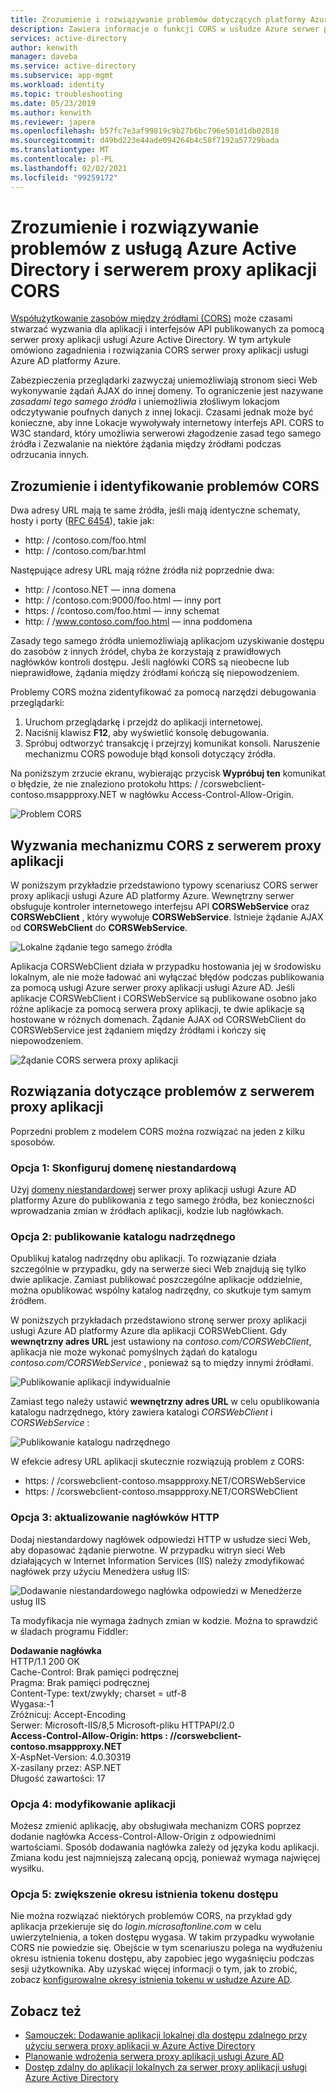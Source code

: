 ```yaml
---
title: Zrozumienie i rozwiązywanie problemów dotyczących platformy Azure serwer proxy aplikacji usługi Azure AD CORS
description: Zawiera informacje o funkcji CORS w usłudze Azure serwer proxy aplikacji usługi Azure AD i sposobach identyfikowania i rozwiązywania problemów z mechanizmem CORS.
services: active-directory
author: kenwith
manager: daveba
ms.service: active-directory
ms.subservice: app-mgmt
ms.workload: identity
ms.topic: troubleshooting
ms.date: 05/23/2019
ms.author: kenwith
ms.reviewer: japere
ms.openlocfilehash: b57fc7e3af99819c9b27b6bc796e501d1db02818
ms.sourcegitcommit: d49bd223e44ade094264b4c58f7192a57729bada
ms.translationtype: MT
ms.contentlocale: pl-PL
ms.lasthandoff: 02/02/2021
ms.locfileid: "99259172"
---
```

# <a name="understand-and-solve-azure-active-directory-application-proxy-cors-issues"></a>Zrozumienie i rozwiązywanie problemów z usługą Azure Active Directory i serwerem proxy aplikacji CORS

[Współużytkowanie zasobów między źródłami (CORS)](https://www.w3.org/TR/cors/) może czasami stwarzać wyzwania dla aplikacji i interfejsów API publikowanych za pomocą serwer proxy aplikacji usługi Azure Active Directory. W tym artykule omówiono zagadnienia i rozwiązania CORS serwer proxy aplikacji usługi Azure AD platformy Azure.

Zabezpieczenia przeglądarki zazwyczaj uniemożliwiają stronom sieci Web wykonywanie żądań AJAX do innej domeny. To ograniczenie jest nazywane *zasadami tego samego źródła* i uniemożliwia złośliwym lokacjom odczytywanie poufnych danych z innej lokacji. Czasami jednak może być konieczne, aby inne Lokacje wywoływały internetowy interfejs API. CORS to W3C standard, który umożliwia serwerowi złagodzenie zasad tego samego źródła i Zezwalanie na niektóre żądania między źródłami podczas odrzucania innych.

## <a name="understand-and-identify-cors-issues"></a>Zrozumienie i identyfikowanie problemów CORS

Dwa adresy URL mają te same źródła, jeśli mają identyczne schematy, hosty i porty ([RFC 6454](https://tools.ietf.org/html/rfc6454)), takie jak:

-   http: \/ /contoso.com/foo.html
-   http: \/ /contoso.com/bar.html

Następujące adresy URL mają różne źródła niż poprzednie dwa:

-   http: \/ /contoso.NET — inna domena
-   http: \/ /contoso.com:9000/foo.html — inny port
-   https: \/ /contoso.com/foo.html — inny schemat
-   http: \/ /www.contoso.com/foo.html — inna poddomena

Zasady tego samego źródła uniemożliwiają aplikacjom uzyskiwanie dostępu do zasobów z innych źródeł, chyba że korzystają z prawidłowych nagłówków kontroli dostępu. Jeśli nagłówki CORS są nieobecne lub nieprawidłowe, żądania między źródłami kończą się niepowodzeniem. 

Problemy CORS można zidentyfikować za pomocą narzędzi debugowania przeglądarki:

1. Uruchom przeglądarkę i przejdź do aplikacji internetowej.
1. Naciśnij klawisz **F12**, aby wyświetlić konsolę debugowania.
1. Spróbuj odtworzyć transakcję i przejrzyj komunikat konsoli. Naruszenie mechanizmu CORS powoduje błąd konsoli dotyczący źródła.

Na poniższym zrzucie ekranu, wybierając przycisk **Wypróbuj ten** komunikat o błędzie, że nie znaleziono protokołu https: \/ /corswebclient-contoso.msappproxy.NET w nagłówku Access-Control-Allow-Origin.

![Problem CORS](./media/application-proxy-understand-cors-issues/image3.png)

## <a name="cors-challenges-with-application-proxy"></a>Wyzwania mechanizmu CORS z serwerem proxy aplikacji

W poniższym przykładzie przedstawiono typowy scenariusz CORS serwer proxy aplikacji usługi Azure AD platformy Azure. Wewnętrzny serwer obsługuje kontroler internetowego interfejsu API **CORSWebService** oraz **CORSWebClient** , który wywołuje **CORSWebService**. Istnieje żądanie AJAX od **CORSWebClient** do **CORSWebService**.

![Lokalne żądanie tego samego źródła](./media/application-proxy-understand-cors-issues/image1.png)

Aplikacja CORSWebClient działa w przypadku hostowania jej w środowisku lokalnym, ale nie może ładować ani wyłączać błędów podczas publikowania za pomocą usługi Azure serwer proxy aplikacji usługi Azure AD. Jeśli aplikacje CORSWebClient i CORSWebService są publikowane osobno jako różne aplikacje za pomocą serwera proxy aplikacji, te dwie aplikacje są hostowane w różnych domenach. Żądanie AJAX od CORSWebClient do CORSWebService jest żądaniem między źródłami i kończy się niepowodzeniem.

![Żądanie CORS serwera proxy aplikacji](./media/application-proxy-understand-cors-issues/image2.png)

## <a name="solutions-for-application-proxy-cors-issues"></a>Rozwiązania dotyczące problemów z serwerem proxy aplikacji

Poprzedni problem z modelem CORS można rozwiązać na jeden z kilku sposobów.

### <a name="option-1-set-up-a-custom-domain"></a>Opcja 1: Skonfiguruj domenę niestandardową

Użyj [domeny niestandardowej](./application-proxy-configure-custom-domain.md) serwer proxy aplikacji usługi Azure AD platformy Azure do publikowania z tego samego źródła, bez konieczności wprowadzania zmian w źródłach aplikacji, kodzie lub nagłówkach. 

### <a name="option-2-publish-the-parent-directory"></a>Opcja 2: publikowanie katalogu nadrzędnego

Opublikuj katalog nadrzędny obu aplikacji. To rozwiązanie działa szczególnie w przypadku, gdy na serwerze sieci Web znajdują się tylko dwie aplikacje. Zamiast publikować poszczególne aplikacje oddzielnie, można opublikować wspólny katalog nadrzędny, co skutkuje tym samym źródłem.

W poniższych przykładach przedstawiono stronę serwer proxy aplikacji usługi Azure AD platformy Azure dla aplikacji CORSWebClient.  Gdy **wewnętrzny adres URL** jest ustawiony na *contoso.com/CORSWebClient*, aplikacja nie może wykonać pomyślnych żądań do katalogu *contoso.com/CORSWebService* , ponieważ są to między innymi źródłami. 

![Publikowanie aplikacji indywidualnie](./media/application-proxy-understand-cors-issues/image4.png)

Zamiast tego należy ustawić **wewnętrzny adres URL** w celu opublikowania katalogu nadrzędnego, który zawiera katalogi *CORSWebClient* i *CORSWebService* :

![Publikowanie katalogu nadrzędnego](./media/application-proxy-understand-cors-issues/image5.png)

W efekcie adresy URL aplikacji skutecznie rozwiązują problem z CORS:

- https: \/ /corswebclient-contoso.msappproxy.NET/CORSWebService
- https: \/ /corswebclient-contoso.msappproxy.NET/CORSWebClient

### <a name="option-3-update-http-headers"></a>Opcja 3: aktualizowanie nagłówków HTTP

Dodaj niestandardowy nagłówek odpowiedzi HTTP w usłudze sieci Web, aby dopasować żądanie pierwotne. W przypadku witryn sieci Web działających w Internet Information Services (IIS) należy zmodyfikować nagłówek przy użyciu Menedżera usług IIS:

![Dodawanie niestandardowego nagłówka odpowiedzi w Menedżerze usług IIS](./media/application-proxy-understand-cors-issues/image6.png)

Ta modyfikacja nie wymaga żadnych zmian w kodzie. Można to sprawdzić w śladach programu Fiddler:

**Dodawanie nagłówka**\
HTTP/1.1 200 OK \
Cache-Control: Brak pamięci podręcznej \
Pragma: Brak pamięci podręcznej \
Content-Type: text/zwykły; charset = utf-8 \
Wygasa:-1 \
Zróżnicuj: Accept-Encoding \
Serwer: Microsoft-IIS/8,5 Microsoft-pliku HTTPAPI/2.0 \
**Access-Control-Allow-Origin: https \: //corswebclient-contoso.msappproxy.NET**\
X-AspNet-Version: 4.0.30319 \
X-zasilany przez: ASP.NET \
Długość zawartości: 17

### <a name="option-4-modify-the-app"></a>Opcja 4: modyfikowanie aplikacji

Możesz zmienić aplikację, aby obsługiwała mechanizm CORS poprzez dodanie nagłówka Access-Control-Allow-Origin z odpowiednimi wartościami. Sposób dodawania nagłówka zależy od języka kodu aplikacji. Zmiana kodu jest najmniejszą zalecaną opcją, ponieważ wymaga najwięcej wysiłku.

### <a name="option-5-extend-the-lifetime-of-the-access-token"></a>Opcja 5: zwiększenie okresu istnienia tokenu dostępu

Nie można rozwiązać niektórych problemów CORS, na przykład gdy aplikacja przekieruje się do *login.microsoftonline.com* w celu uwierzytelnienia, a token dostępu wygasa. W takim przypadku wywołanie CORS nie powiedzie się. Obejście w tym scenariuszu polega na wydłużeniu okresu istnienia tokenu dostępu, aby zapobiec jego wygaśnięciu podczas sesji użytkownika. Aby uzyskać więcej informacji o tym, jak to zrobić, zobacz [konfigurowalne okresy istnienia tokenu w usłudze Azure AD](../develop/active-directory-configurable-token-lifetimes.md).

## <a name="see-also"></a>Zobacz też
- [Samouczek: Dodawanie aplikacji lokalnej dla dostępu zdalnego przy użyciu serwera proxy aplikacji w Azure Active Directory](application-proxy-add-on-premises-application.md) 
- [Planowanie wdrożenia serwera proxy aplikacji usługi Azure AD](application-proxy-deployment-plan.md) 
- [Dostęp zdalny do aplikacji lokalnych za serwer proxy aplikacji usługi Azure Active Directory](application-proxy.md)